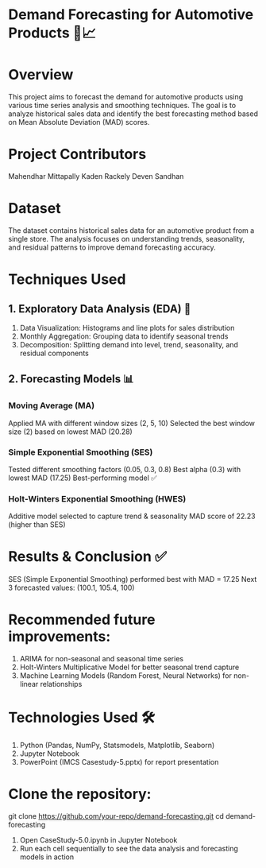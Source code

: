 # Demand Forecasting for Automotive Products 🚗📈
# Overview
This project aims to forecast the demand for automotive products using various time series analysis and smoothing techniques. The goal is to analyze historical sales data and identify the best forecasting method based on Mean Absolute Deviation (MAD) scores.

# Project Contributors
Mahendhar Mittapally
Kaden Rackely
Deven Sandhan
# Dataset
The dataset contains historical sales data for an automotive product from a single store. The analysis focuses on understanding trends, seasonality, and residual patterns to improve demand forecasting accuracy.

# Techniques Used
## 1. Exploratory Data Analysis (EDA) 🧐
1. Data Visualization: Histograms and line plots for sales distribution
2. Monthly Aggregation: Grouping data to identify seasonal trends
3. Decomposition: Splitting demand into level, trend, seasonality, and residual components
## 2. Forecasting Models 📊
### Moving Average (MA)
Applied MA with different window sizes (2, 5, 10)
Selected the best window size (2) based on lowest MAD (20.28)
### Simple Exponential Smoothing (SES)
Tested different smoothing factors (0.05, 0.3, 0.8)
Best alpha (0.3) with lowest MAD (17.25)
Best-performing model ✅
### Holt-Winters Exponential Smoothing (HWES)
Additive model selected to capture trend & seasonality
MAD score of 22.23 (higher than SES)

# Results & Conclusion ✅
SES (Simple Exponential Smoothing) performed best with MAD = 17.25
Next 3 forecasted values: (100.1, 105.4, 100)
# Recommended future improvements:
1. ARIMA for non-seasonal and seasonal time series
2. Holt-Winters Multiplicative Model for better seasonal trend capture
3. Machine Learning Models (Random Forest, Neural Networks) for non-linear relationships
# Technologies Used 🛠️
1. Python (Pandas, NumPy, Statsmodels, Matplotlib, Seaborn)
2. Jupyter Notebook
3. PowerPoint (IMCS Casestudy-5.pptx) for report presentation

# Clone the repository:
git clone https://github.com/your-repo/demand-forecasting.git
cd demand-forecasting

1. Open CaseStudy-5.0.ipynb in Jupyter Notebook
2. Run each cell sequentially to see the data analysis and forecasting models in action
